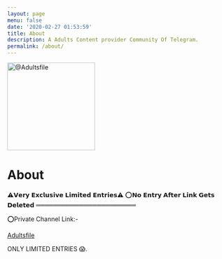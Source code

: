 ```yaml
---
layout: page
menu: false
date: '2020-02-27 01:53:59'
title: About
description: A Adults Content provider Community Of Telegram.
permalink: /about/
---
```


<img class="img-rounded" src="https://justpaste.it/img/1bdcdecb9094dae4b4aa7ef9c94f1035.jpg" alt="@Adultsfile" width="200">

# About

⚠️𝗩𝗲𝗿𝘆 𝗘𝘅𝗰𝗹𝘂𝘀𝗶𝘃𝗲 𝗟𝗶𝗺𝗶𝘁𝗲𝗱 𝗘𝗻𝘁𝗿𝗶𝗲𝘀⚠️
⭕️𝗡𝗼 𝗘𝗻𝘁𝗿𝘆 𝗔𝗳𝘁𝗲𝗿 𝗟𝗶𝗻𝗸 𝗚𝗲𝘁𝘀 𝗗𝗲𝗹𝗲𝘁𝗲𝗱
═══════════════════════

⭕️Private Channel Link:-

[Adultsfile](https://t.me/Adultsfile)

ONLY LIMITED ENTRIES 😱.
